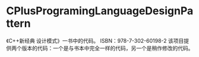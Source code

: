 # CPlusProgramingLanguageDesignPattern
《C++新经典 设计模式》一书中的代码。
ISBN：978-7-302-60198-2
该项目提供两个版本的代码：一个是与书本中完全一样的代码，另一个是稍作修改的代码。
